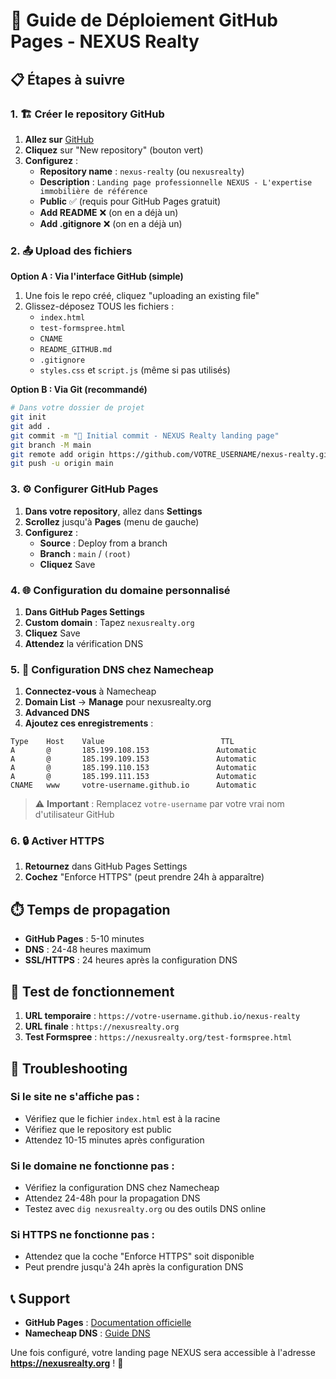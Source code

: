 # 🚀 Guide de Déploiement GitHub Pages - NEXUS Realty

## 📋 Étapes à suivre

### 1. 🏗️ Créer le repository GitHub

1. **Allez sur** [GitHub](https://github.com)
2. **Cliquez** sur "New repository" (bouton vert)
3. **Configurez** :
   - **Repository name** : `nexus-realty` (ou `nexusrealty`)
   - **Description** : `Landing page professionnelle NEXUS - L'expertise immobilière de référence`
   - **Public** ✅ (requis pour GitHub Pages gratuit)
   - **Add README** ❌ (on en a déjà un)
   - **Add .gitignore** ❌ (on en a déjà un)

### 2. 📤 Upload des fichiers

**Option A : Via l'interface GitHub (simple)**
1. Une fois le repo créé, cliquez "uploading an existing file"
2. Glissez-déposez TOUS les fichiers :
   - `index.html`
   - `test-formspree.html`
   - `CNAME`
   - `README_GITHUB.md`
   - `.gitignore`
   - `styles.css` et `script.js` (même si pas utilisés)

**Option B : Via Git (recommandé)**
```bash
# Dans votre dossier de projet
git init
git add .
git commit -m "🎉 Initial commit - NEXUS Realty landing page"
git branch -M main
git remote add origin https://github.com/VOTRE_USERNAME/nexus-realty.git
git push -u origin main
```

### 3. ⚙️ Configurer GitHub Pages

1. **Dans votre repository**, allez dans **Settings**
2. **Scrollez** jusqu'à **Pages** (menu de gauche)
3. **Configurez** :
   - **Source** : Deploy from a branch
   - **Branch** : `main` / `(root)`
   - **Cliquez** Save

### 4. 🌐 Configuration du domaine personnalisé

1. **Dans GitHub Pages Settings**
2. **Custom domain** : Tapez `nexusrealty.org`
3. **Cliquez** Save
4. **Attendez** la vérification DNS

### 5. 🔧 Configuration DNS chez Namecheap

1. **Connectez-vous** à Namecheap
2. **Domain List** → **Manage** pour nexusrealty.org
3. **Advanced DNS**
4. **Ajoutez ces enregistrements** :

```
Type    Host    Value                          TTL
A       @       185.199.108.153               Automatic
A       @       185.199.109.153               Automatic  
A       @       185.199.110.153               Automatic
A       @       185.199.111.153               Automatic
CNAME   www     votre-username.github.io      Automatic
```

> ⚠️ **Important** : Remplacez `votre-username` par votre vrai nom d'utilisateur GitHub

### 6. 🔒 Activer HTTPS

1. **Retournez** dans GitHub Pages Settings
2. **Cochez** "Enforce HTTPS" (peut prendre 24h à apparaître)

## ⏱️ Temps de propagation

- **GitHub Pages** : 5-10 minutes
- **DNS** : 24-48 heures maximum
- **SSL/HTTPS** : 24 heures après la configuration DNS

## 🧪 Test de fonctionnement

1. **URL temporaire** : `https://votre-username.github.io/nexus-realty`
2. **URL finale** : `https://nexusrealty.org`
3. **Test Formspree** : `https://nexusrealty.org/test-formspree.html`

## 🚨 Troubleshooting

### Si le site ne s'affiche pas :
- Vérifiez que le fichier `index.html` est à la racine
- Vérifiez que le repository est public
- Attendez 10-15 minutes après configuration

### Si le domaine ne fonctionne pas :
- Vérifiez la configuration DNS chez Namecheap
- Attendez 24-48h pour la propagation DNS
- Testez avec `dig nexusrealty.org` ou des outils DNS online

### Si HTTPS ne fonctionne pas :
- Attendez que la coche "Enforce HTTPS" soit disponible
- Peut prendre jusqu'à 24h après la configuration DNS

## 📞 Support

- **GitHub Pages** : [Documentation officielle](https://docs.github.com/en/pages)
- **Namecheap DNS** : [Guide DNS](https://www.namecheap.com/support/knowledgebase/article.aspx/319/2237/how-can-i-set-up-an-a-address-record-for-my-domain/)

Une fois configuré, votre landing page NEXUS sera accessible à l'adresse **https://nexusrealty.org** ! 🎉
